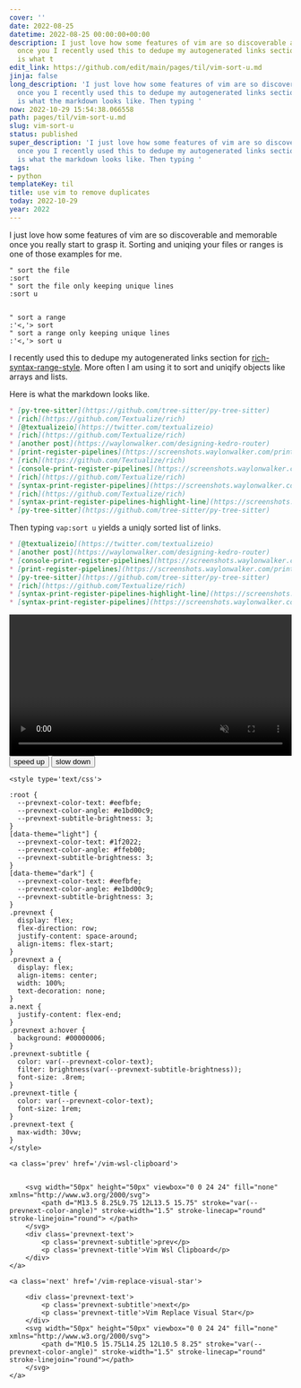 ```yaml
---
cover: ''
date: 2022-08-25
datetime: 2022-08-25 00:00:00+00:00
description: I just love how some features of vim are so discoverable and memorable
  once you I recently used this to dedupe my autogenerated links section for Here
  is what t
edit_link: https://github.com/edit/main/pages/til/vim-sort-u.md
jinja: false
long_description: 'I just love how some features of vim are so discoverable and memorable
  once you I recently used this to dedupe my autogenerated links section for Here
  is what the markdown looks like. Then typing '
now: 2022-10-29 15:54:38.066558
path: pages/til/vim-sort-u.md
slug: vim-sort-u
status: published
super_description: 'I just love how some features of vim are so discoverable and memorable
  once you I recently used this to dedupe my autogenerated links section for Here
  is what the markdown looks like. Then typing '
tags:
- python
templateKey: til
title: use vim to remove duplicates
today: 2022-10-29
year: 2022
---
```


I just love how some features of vim are so discoverable and memorable once you
really start to grasp it.  Sorting and uniqing your files or ranges is one of
those examples for me.


``` vim
" sort the file
:sort
" sort the file only keeping unique lines
:sort u


" sort a range
:'<,'> sort
" sort a range only keeping unique lines
:'<,'> sort u
```

I recently used this to dedupe my autogenerated links section for
[rich-syntax-range-style](https://waylonwalker.com/rich-syntax-range-style/).
More often I am using it to sort and uniqify objects like arrays and lists.

Here is what the markdown looks like.

``` markdown
* [py-tree-sitter](https://github.com/tree-sitter/py-tree-sitter)
* [rich](https://github.com/Textualize/rich)
* [@textualizeio](https://twitter.com/textualizeio)
* [rich](https://github.com/Textualize/rich)
* [another post](https://waylonwalker.com/designing-kedro-router)
* [print-register-pipelines](https://screenshots.waylonwalker.com/print-register-pipelines.webp)
* [rich](https://github.com/Textualize/rich)
* [console-print-register-pipelines](https://screenshots.waylonwalker.com/console-print-register-pipelines.webp)
* [rich](https://github.com/Textualize/rich)
* [syntax-print-register-pipelines](https://screenshots.waylonwalker.com/syntax-print-register-pipelines.webp)
* [rich](https://github.com/Textualize/rich)
* [syntax-print-register-pipelines-highlight-line](https://screenshots.waylonwalker.com/syntax-print-register-pipelines-highlight-line.webp)
* [py-tree-sitter](https://github.com/tree-sitter/py-tree-sitter)
```

Then typing `vap:sort u` yields a uniqly sorted list of links.

``` markdown
* [@textualizeio](https://twitter.com/textualizeio)
* [another post](https://waylonwalker.com/designing-kedro-router)
* [console-print-register-pipelines](https://screenshots.waylonwalker.com/console-print-register-pipelines.webp)
* [print-register-pipelines](https://screenshots.waylonwalker.com/print-register-pipelines.webp)
* [py-tree-sitter](https://github.com/tree-sitter/py-tree-sitter)
* [rich](https://github.com/Textualize/rich)
* [syntax-print-register-pipelines-highlight-line](https://screenshots.waylonwalker.com/syntax-print-register-pipelines-highlight-line.webp)
* [syntax-print-register-pipelines](https://screenshots.waylonwalker.com/syntax-print-register-pipelines.webp)
```


<video controls muted autoplay playsinline loop=true width="100%">
    <source src="https://images.waylonwalker.com/vim-sort-u.webm"
            type="video/webm">
    Sorry, your browser doesn't support embedded videos.
</video>

<div class='speed-control'>
    <button onclick="change_speed(.25)" >
        speed up
    </button>
    <button onclick="change_speed(-.25)" >
        slow down
    </button>
</div>
<div class='prevnext'>

    <style type='text/css'>

    :root {
      --prevnext-color-text: #eefbfe;
      --prevnext-color-angle: #e1bd00c9;
      --prevnext-subtitle-brightness: 3;
    }
    [data-theme="light"] {
      --prevnext-color-text: #1f2022;
      --prevnext-color-angle: #ffeb00;
      --prevnext-subtitle-brightness: 3;
    }
    [data-theme="dark"] {
      --prevnext-color-text: #eefbfe;
      --prevnext-color-angle: #e1bd00c9;
      --prevnext-subtitle-brightness: 3;
    }
    .prevnext {
      display: flex;
      flex-direction: row;
      justify-content: space-around;
      align-items: flex-start;
    }
    .prevnext a {
      display: flex;
      align-items: center;
      width: 100%;
      text-decoration: none;
    }
    a.next {
      justify-content: flex-end;
    }
    .prevnext a:hover {
      background: #00000006;
    }
    .prevnext-subtitle {
      color: var(--prevnext-color-text);
      filter: brightness(var(--prevnext-subtitle-brightness));
      font-size: .8rem;
    }
    .prevnext-title {
      color: var(--prevnext-color-text);
      font-size: 1rem;
    }
    .prevnext-text {
      max-width: 30vw;
    }
    </style>
    
    <a class='prev' href='/vim-wsl-clipboard'>
    

        <svg width="50px" height="50px" viewbox="0 0 24 24" fill="none" xmlns="http://www.w3.org/2000/svg">
            <path d="M13.5 8.25L9.75 12L13.5 15.75" stroke="var(--prevnext-color-angle)" stroke-width="1.5" stroke-linecap="round" stroke-linejoin="round"> </path>
        </svg>
        <div class='prevnext-text'>
            <p class='prevnext-subtitle'>prev</p>
            <p class='prevnext-title'>Vim Wsl Clipboard</p>
        </div>
    </a>
    
    <a class='next' href='/vim-replace-visual-star'>
    
        <div class='prevnext-text'>
            <p class='prevnext-subtitle'>next</p>
            <p class='prevnext-title'>Vim Replace Visual Star</p>
        </div>
        <svg width="50px" height="50px" viewbox="0 0 24 24" fill="none" xmlns="http://www.w3.org/2000/svg">
            <path d="M10.5 15.75L14.25 12L10.5 8.25" stroke="var(--prevnext-color-angle)" stroke-width="1.5" stroke-linecap="round" stroke-linejoin="round"></path>
        </svg>
    </a>
  </div>